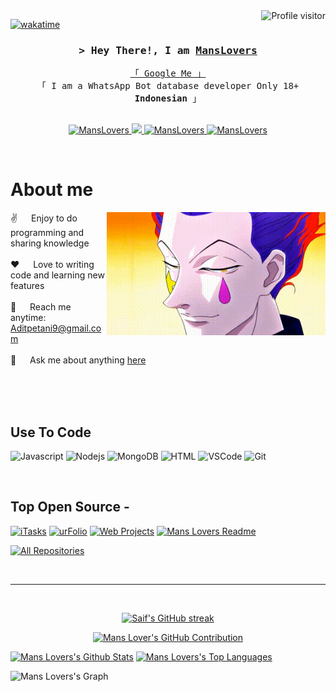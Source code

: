 <!--
<h2 align="center">
  Welcome to Mans Lovers World!
  <img src="https://media.giphy.com/media/hvRJCLFzcasrR4ia7z/giphy.gif" width="28">
</h2>
-->

<!--
<p align="center">
  <a href="https://github.com/MansLovers"><img src="https://readme-typing-svg.herokuapp.com/?lines=Self%20Taught%20Programmer;Front%20End%20Developer;1.5%2B%20years%20of%20coding%20experience;Always%20learning%20new%20things&center=true&width=380&height=45"></a>
</p>

 -->

<a href="https://komarev.com/ghpvc/?username=MansLovers">
  <img align="right" src="https://komarev.com/ghpvc/?username=MansLovers&label=Visitors&color=0e75b6&style=flat" alt="Profile visitor" />
</a>


[![wakatime](https://wakatime.com/badge/user/eebb3dd8-d9b2-40de-9b88-6fd6cac99dbc.svg)](https://wakatime.com/@eebb3dd8-d9b2-40de-9b88-6fd6cac99dbc)

<!-- Intro  -->
<h3 align="center">
        <samp>&gt; Hey There!, I am
                <b><a target="_blank" href="https://wa.me/6283129240927">MansLovers</a></b>
        </samp>
</h3>


<p align="center"> 
  <samp>
    <a href="https://www.google.com/search?q=Mans+Lovers">「 Google Me 」</a>
    <br>
    「 I am a WhatsApp Bot database developer Only 18+ <b>Indonesian</b> 」
    <br>
    <br>
  </samp>
</p>

<p align="center">
 <a href="https://wa.me/6283129240927" target="blank">
  <img src="https://img.shields.io/badge/Website-DC143C?style=for-the-badge&logo=medium&logoColor=white" alt="MansLovers" />
 </a>
 <!-- <a href="https://wa.me/6283129240927" target="_blank">
  <img src="https://img.shields.io/badge/dev.to-0A0A0A?style=for-the-badge&logo=dev.to&logoColor=white" alt="MansLovers" />
 </a> -->
 <a href="https://twitter.com/AtamanBOYS" target="_blank">
  <img src="https://img.shields.io/badge/Twitter-1DA1F2?style=for-the-badge&logo=twitter&logoColor=white" />
 </a>
 <a href="https://instagram.com/mans_xyme" target="_blank">
  <img src="https://img.shields.io/badge/Instagram-fe4164?style=for-the-badge&logo=instagram&logoColor=white" alt="MansLovers" />
 </a> 
 <a href="https://facebook.com/mans_xyme" target="_blank">
  <img src="https://img.shields.io/badge/Facebook-20BEFF?&style=for-the-badge&logo=facebook&logoColor=white" alt="MansLovers"  />
  </a> 
</p>
<br />

<!-- About Section -->
 # About me
 
<p>
 <img align="right" width="350" src="/assets/programmer.gif" alt="Coding gif" />
  
 ✌️ &emsp; Enjoy to do programming and sharing knowledge <br/><br/>
 ❤️ &emsp; Love to writing code and learning new features<br/><br/>
 📧 &emsp; Reach me anytime: Aditpetani9@gmail.com<br/><br/>
 💬 &emsp; Ask me about anything [here](https://github.com/MansLovers/MansLovers/issues)

</p>

<br/>
<br/>
<br/>

## Use To Code

![Javascript](https://img.shields.io/badge/Javascript-F0DB4F?style=for-the-badge&labelColor=black&logo=javascript&logoColor=F0DB4F)
![Nodejs](https://img.shields.io/badge/Nodejs-3C873A?style=for-the-badge&labelColor=black&logo=node.js&logoColor=3C873A)
![MongoDB](https://img.shields.io/badge/MongoDB-4EA94B?style=for-the-badge&logo=mongodb&logoColor=white)
![HTML](https://img.shields.io/badge/HTML5-E34F26?style=for-the-badge&logo=html5&logoColor=white)
![VSCode](https://img.shields.io/badge/Visual_Studio-0078d7?style=for-the-badge&logo=visual%20studio&logoColor=white)
![Git](https://img.shields.io/badge/Git-F05032?style=for-the-badge&logo=git&logoColor=white)

<br/>

## Top Open Source -
[![iTasks](https://github-readme-stats.vercel.app/api/pin/?username=MansLovers&repo=itasks&border_color=7F3FBF&bg_color=0D1117&title_color=C9D1D9&text_color=8B949E&icon_color=7F3FBF)](https://github.com/MansLovers/itasks)
[![urFolio](https://github-readme-stats.vercel.app/api/pin/?username=MansLovers&repo=urfolio&border_color=7F3FBF&bg_color=0D1117&title_color=C9D1D9&text_color=8B949E&icon_color=7F3FBF)](https://github.com/MansLovers/urfolio)
[![Web Projects](https://github-readme-stats.vercel.app/api/pin/?username=MansLovers&repo=web-projects&border_color=7F3FBF&bg_color=0D1117&title_color=C9D1D9&text_color=8B949E&icon_color=7F3FBF)](https://github.com/MansLovers/web-projects)
[![Mans Lovers Readme](https://github-readme-stats.vercel.app/api/pin/?username=MansLovers&repo=MansLovers&border_color=7F3FBF&bg_color=0D1117&title_color=C9D1D9&text_color=8B949E&icon_color=7F3FBF)](https://github.com/MansLovers/MansLovers)

<p align="left">
  <a href="https://github.com/MansLovers?tab=repositories" target="_blank"><img alt="All Repositories" title="All Repositories" src="https://img.shields.io/badge/-All%20Repos-2962FF?style=for-the-badge&logo=koding&logoColor=white"/></a>
</p>

<br/>
<hr/>
<br/>

<p align="center">
  <a href="https://github.com/MansLovers">
    <img src="https://github-readme-streak-stats.herokuapp.com/?user=MansLovers&theme=radical&border=7F3FBF&background=0D1117" alt="Saif's GitHub streak"/>
  </a>
</p>

<p align="center">
  <a href="https://github.com/MansLovers">
    <img src="https://github-profile-summary-cards.vercel.app/api/cards/profile-details?username=MansLovers&theme=radical" alt="Mans Lover's GitHub Contribution"/>
  </a>
</p>

<a> 
    <a href="https://github.com/MansLovers"><img alt="Mans Lovers's Github Stats" src="https://denvercoder1-github-readme-stats.vercel.app/api?username=MansLovers&show_icons=true&count_private=true&theme=react&border_color=7F3FBF&bg_color=0D1117&title_color=F85D7F&icon_color=F8D866" height="192px" width="49.5%"/></a>
  <a href="https://github.com/MansLovers"><img alt="Mans Lovers's Top Languages" src="https://denvercoder1-github-readme-stats.vercel.app/api/top-langs/?username=MansLovers&langs_count=8&layout=compact&theme=react&border_color=7F3FBF&bg_color=0D1117&title_color=F85D7F&icon_color=F8D866" height="192px" width="49.5%"/></a>
  <br/>
</a>


![Mans Lovers's Graph](https://github-readme-activity-graph.vercel.app/graph?username=MansLovers&custom_title=Mans%20Lover's%20GitHub%20Activity%20Graph&bg_color=0D1117&color=7F3FBF&line=7F3FBF&point=7F3FBF&area_color=FFFFFF&title_color=FFFFFF&area=true)
